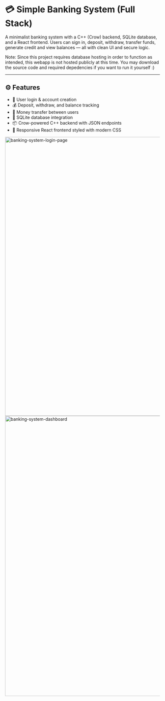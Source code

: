 # 💳 Simple Banking System (Full Stack)

A minimalist banking system with a C++ (Crow) backend, SQLite database, and a React frontend. Users can sign in, deposit, withdraw, transfer funds, generate credit  and view balances — all with clean UI and secure logic. 

Note: Since this project requires database hosting in order to function as intended, this webapp is not hosted publicly at this time. You may download the source code and required depedencies if you want to run it yourself :)

---

## ⚙️ Features

- 🔐 User login & account creation
- 💰 Deposit, withdraw, and balance tracking
- 🔁 Money transfer between users
- 🧮 SQLite database integration
- 📦 Crow-powered C++ backend with JSON endpoints
- 🎨 Responsive React frontend styled with modern CSS

<img width="1368" height="906" alt="banking-system-login-page" src="https://github.com/user-attachments/assets/13983ff3-c8f8-41f3-bb94-2fa0cd5a4685" />

<img width="1808" height="910" alt="banking-system-dashboard" src="https://github.com/user-attachments/assets/5d4cb4e8-bfbf-46ed-a26c-d594ccba7a8a" />

